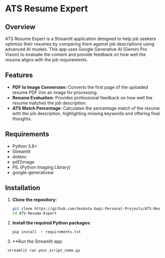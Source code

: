 # ATS Resume Expert

## Overview

ATS Resume Expert is a Streamlit application designed to help job seekers optimize their resumes by comparing them against job descriptions using advanced AI models. This app uses Google Generative AI (Gemini Pro Vision) to evaluate the content and provide feedback on how well the resume aligns with the job requirements.

## Features

- **PDF to Image Conversion:** Converts the first page of the uploaded resume PDF into an image for processing.
- **Resume Evaluation:** Provides professional feedback on how well the resume matches the job description.
- **ATS Match Percentage:** Calculates the percentage match of the resume with the job description, highlighting missing keywords and offering final thoughts.

## Requirements

- Python 3.8+
- Streamlit
- dotenv
- pdf2image
- PIL (Python Imaging Library)
- google-generativeai

## Installation

1. **Clone the repository:**
   ```bash
   git clone https://github.com/Venkata-Gopi-Personal-Projects/ATS-Resume-Expert.git
   cd ATS-Resume-Expert
2. **Install the required Python packages:**
   ```bash
   pip install -r requirements.txt
   
3. **Run the Streamlit app:
 ```bash
  streamlit run your_script_name.py